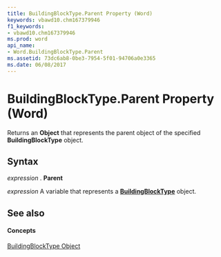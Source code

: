 ```yaml
---
title: BuildingBlockType.Parent Property (Word)
keywords: vbawd10.chm167379946
f1_keywords:
- vbawd10.chm167379946
ms.prod: word
api_name:
- Word.BuildingBlockType.Parent
ms.assetid: 73dc6ab8-0be3-7954-5f01-94706a0e3365
ms.date: 06/08/2017
---
```



# BuildingBlockType.Parent Property (Word)

Returns an **Object** that represents the parent object of the specified **BuildingBlockType** object.


## Syntax

 _expression_ . **Parent**

 _expression_ A variable that represents a **[BuildingBlockType](buildingblocktype-object-word.md)** object.


## See also


#### Concepts


[BuildingBlockType Object](buildingblocktype-object-word.md)

